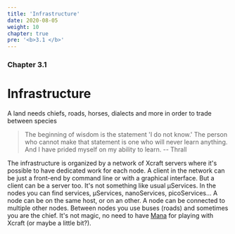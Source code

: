 ```yaml
---
title: 'Infrastructure'
date: 2020-08-05
weight: 10
chapter: true
pre: '<b>3.1 </b>'
---
```


### Chapter 3.1

# Infrastructure

A land needs chiefs, roads, horses, dialects and more in order to trade between
species

> The beginning of wisdom is the statement 'I do not know.' The person who
> cannot make that statement is one who will never learn anything. And I have
> prided myself on my ability to learn. -- Thrall

The infrastructure is organized by a network of Xcraft servers where it's
possible to have dedicated work for each node. A client in the network can be
just a front-end by command line or with a graphical interface. But a client can
be a server too. It's not something like usual µServices. In the nodes you can
find services, µServices, nanoServices, picoServices... A node can be on the
same host, or on an other. A node can be connected to multiple other nodes.
Between nodes you use buses (roads) and sometimes you are the chief. It's not
magic, no need to have [Mana][1] for playing with Xcraft (or maybe a little
bit?).

[1]: https://en.wikipedia.org/wiki/Magic_(game_terminology)
